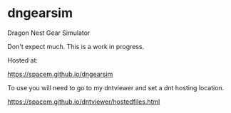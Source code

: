 # dngearsim
Dragon Nest Gear Simulator

Don't expect much. This is a work in progress.

Hosted at:

https://spacem.github.io/dngearsim


To use you will need to go to my dntviewer and set a dnt hosting location.

https://spacem.github.io/dntviewer/hostedfiles.html
